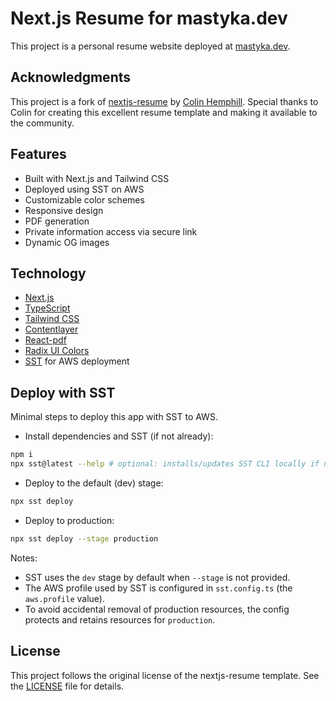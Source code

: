 # Next.js Resume for mastyka.dev

This project is a personal resume website deployed at [mastyka.dev](https://mastyka.dev). 

## Acknowledgments

This project is a fork of [nextjs-resume](https://github.com/colinhemphill/nextjs-resume) by [Colin Hemphill](https://github.com/colinhemphill). Special thanks to Colin for creating this excellent resume template and making it available to the community.

## Features

- Built with Next.js and Tailwind CSS
- Deployed using SST on AWS
- Customizable color schemes
- Responsive design
- PDF generation
- Private information access via secure link
- Dynamic OG images

## Technology

- [Next.js](https://nextjs.org)
- [TypeScript](https://www.typescriptlang.org/)
- [Tailwind CSS](https://tailwindcss.com/)
- [Contentlayer](https://www.contentlayer.dev/)
- [React-pdf](https://react-pdf.org/)
- [Radix UI Colors](https://www.radix-ui.com/colors)
- [SST](https://sst.dev/) for AWS deployment

## Deploy with SST

Minimal steps to deploy this app with SST to AWS.

- Install dependencies and SST (if not already):

```bash
npm i
npx sst@latest --help # optional: installs/updates SST CLI locally if needed
```

- Deploy to the default (dev) stage:

```bash
npx sst deploy
```

- Deploy to production:

```bash
npx sst deploy --stage production
```

Notes:
- SST uses the `dev` stage by default when `--stage` is not provided.
- The AWS profile used by SST is configured in `sst.config.ts` (the `aws.profile` value).
- To avoid accidental removal of production resources, the config protects and retains resources for `production`.

## License

This project follows the original license of the nextjs-resume template. See the [LICENSE](/LICENSE.md) file for details.
